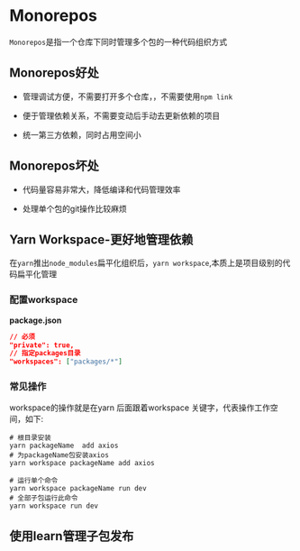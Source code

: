 # Monorepos

`Monorepos`是指一个仓库下同时管理多个包的一种代码组织方式

## Monorepos好处

* 管理调试方便，不需要打开多个仓库，，不需要使用`npm link`

* 便于管理依赖关系，不需要变动后手动去更新依赖的项目 

* 统一第三方依赖，同时占用空间小

## Monorepos坏处

* 代码量容易非常大，降低编译和代码管理效率

* 处理单个包的git操作比较麻烦

## Yarn Workspace-更好地管理依赖

在`yarn`推出`node_modules`扁平化组织后，`yarn workspace`,本质上是项目级别的代码扁平化管理

### 配置workspace

**package.json**

``` json
// 必须
"private": true,
// 指定packages目录
"workspaces": ["packages/*"] 
```

### 常见操作

workspace的操作就是在yarn 后面跟着workspace 关键字，代表操作工作空间，如下:

``` shell
# 根目录安装
yarn packageName  add axios
# 为packageName包安装axios
yarn workspace packageName add axios

# 运行单个命令
yarn workspace packageName run dev
# 全部子包运行此命令
yarn workspace run dev 
```

## 使用learn管理子包发布

